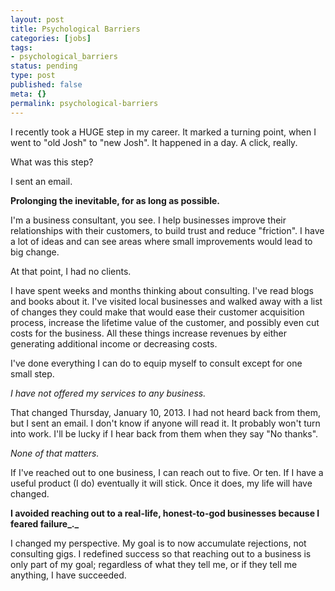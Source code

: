 ```yaml
---
layout: post
title: Psychological Barriers
categories: [jobs]
tags:
- psychological_barriers
status: pending
type: post
published: false
meta: {}
permalink: psychological-barriers
---
```



I recently took a HUGE step in my career. It marked a turning point, when I went to "old Josh" to "new Josh". It happened in a day. A click, really.

What was this step?

I sent an email.

**Prolonging the inevitable, for as long as possible.**

I'm a business consultant, you see. I help businesses improve their relationships with their customers, to build trust and reduce "friction". I have a lot of ideas and can see areas where small improvements would lead to big change.

At that point, I had no clients.

I have spent weeks and months thinking about consulting. I've read blogs and books about it. I've visited local businesses and walked away with a list of changes they could make that would ease their customer acquisition process, increase the lifetime value of the customer, and possibly even cut costs for the business. All these things increase revenues by either generating additional income or decreasing costs.

I've done everything I can do to equip myself to consult except for one small step.

_I have not offered my services to any business._

That changed Thursday, January 10, 2013\. I had not heard back from them, but I sent an email. I don't know if anyone will read it. It probably won't turn into work. I'll be lucky if I hear back from them when they say "No thanks".
<!--more-->


_None of that matters._

If I've reached out to one business, I can reach out to five. Or ten. If I have a useful product (I do) eventually it will stick. Once it does, my life will have changed.

**I avoided reaching out to a real-life, honest-to-god businesses because I feared failure_._**

I changed my perspective. My goal is to now accumulate rejections, not consulting gigs. I redefined success so that reaching out to a business is only part of my goal; regardless of what they tell me, or if they tell me anything, I have succeeded.
